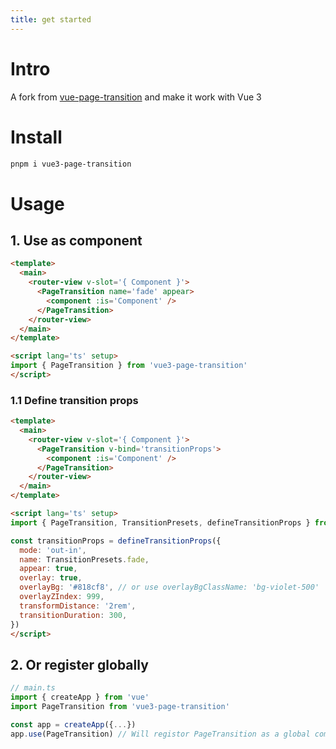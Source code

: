 ```yaml
---
title: get started
---
```


# Intro

A fork from [vue-page-transition](https://github.com/Orlandster/vue-page-transition) and make it work with Vue 3 


# Install

```bash
pnpm i vue3-page-transition
```

# Usage 

## 1. Use as component

```html
<template>
  <main>
    <router-view v-slot='{ Component }'>
      <PageTransition name='fade' appear>
        <component :is='Component' />
      </PageTransition>
    </router-view>
  </main>
</template>

<script lang='ts' setup>
import { PageTransition } from 'vue3-page-transition'
</script>
```

### 1.1 Define transition props

```html
<template>
  <main>
    <router-view v-slot='{ Component }'>
      <PageTransition v-bind='transitionProps'>
        <component :is='Component' />
      </PageTransition>
    </router-view>
  </main>
</template>

<script lang='ts' setup>
import { PageTransition, TransitionPresets, defineTransitionProps } from 'vue3-page-transition'

const transitionProps = defineTransitionProps({
  mode: 'out-in',
  name: TransitionPresets.fade,
  appear: true,
  overlay: true,
  overlayBg: '#818cf8', // or use overlayBgClassName: 'bg-violet-500'
  overlayZIndex: 999,
  transformDistance: '2rem',
  transitionDuration: 300,
})
</script>
```

## 2. Or register globally

```typescript
// main.ts
import { createApp } from 'vue'
import PageTransition from 'vue3-page-transition'

const app = createApp({...})
app.use(PageTransition) // Will registor PageTransition as a global component 
```
